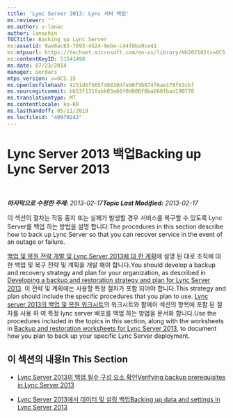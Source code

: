 ```yaml
---
title: 'Lync Server 2013: Lync 서버 백업'
ms.reviewer: ''
ms.author: v-lanac
author: lanachin
TOCTitle: Backing up Lync Server
ms:assetid: 9ae8ac63-7893-4524-9ebe-c44f8ba9ce41
ms:mtpsurl: https://technet.microsoft.com/en-us/library/Hh202182(v=OCS.15)
ms:contentKeyID: 51541498
ms.date: 07/23/2014
manager: serdars
mtps_version: v=OCS.15
ms.openlocfilehash: 4251d6f565f48810dfe90f5b874f6ae178f63cbf
ms.sourcegitcommit: bb53f131fabb03a66f0d000f8ba668fbad190778
ms.translationtype: MT
ms.contentlocale: ko-KR
ms.lasthandoff: 05/11/2019
ms.locfileid: "40979242"
---
```

<div data-xmlns="http://www.w3.org/1999/xhtml">

<div class="topic" data-xmlns="http://www.w3.org/1999/xhtml" data-msxsl="urn:schemas-microsoft-com:xslt" data-cs="http://msdn.microsoft.com/en-us/">

<div data-asp="http://msdn2.microsoft.com/asp">

# <a name="backing-up-lync-server-2013"></a><span data-ttu-id="3e193-102">Lync Server 2013 백업</span><span class="sxs-lookup"><span data-stu-id="3e193-102">Backing up Lync Server 2013</span></span>

</div>

<div id="mainSection">

<div id="mainBody">

<span> </span>

<span data-ttu-id="3e193-103">_**마지막으로 수정한 주제:** 2013-02-17_</span><span class="sxs-lookup"><span data-stu-id="3e193-103">_**Topic Last Modified:** 2013-02-17_</span></span>

<span data-ttu-id="3e193-104">이 섹션의 절차는 작동 중지 또는 실패가 발생할 경우 서비스를 복구할 수 있도록 Lync Server를 백업 하는 방법을 설명 합니다.</span><span class="sxs-lookup"><span data-stu-id="3e193-104">The procedures in this section describe how to back up Lync Server so that you can recover service in the event of an outage or failure.</span></span>

<span data-ttu-id="3e193-105">[백업 및 복원 전략 개발 및 Lync Server 2013에 대 한 계획](lync-server-2013-developing-a-backup-and-restoration-strategy-and-plan.md)에 설명 된 대로 조직에 대 한 백업 및 복구 전략 및 계획을 개발 해야 합니다.</span><span class="sxs-lookup"><span data-stu-id="3e193-105">You should develop a backup and recovery strategy and plan for your organization, as described in [Developing a backup and restoration strategy and plan for Lync Server 2013](lync-server-2013-developing-a-backup-and-restoration-strategy-and-plan.md).</span></span> <span data-ttu-id="3e193-106">이 전략 및 계획에는 사용할 특정 절차가 포함 되어야 합니다.</span><span class="sxs-lookup"><span data-stu-id="3e193-106">This strategy and plan should include the specific procedures that you plan to use.</span></span> <span data-ttu-id="3e193-107">[Lync server 2013의 백업 및 복원 워크시트](lync-server-2013-backup-and-restoration-worksheets.md)의 워크시트와 함께이 섹션의 항목에 포함 된 절차를 사용 하 여 특정 lync server 배포를 백업 하는 방법을 문서화 합니다.</span><span class="sxs-lookup"><span data-stu-id="3e193-107">Use the procedures included in the topics in this section, along with the worksheets in [Backup and restoration worksheets for Lync Server 2013](lync-server-2013-backup-and-restoration-worksheets.md), to document how you plan to back up your specific Lync Server deployment.</span></span>

<div>

## <a name="in-this-section"></a><span data-ttu-id="3e193-108">이 섹션의 내용</span><span class="sxs-lookup"><span data-stu-id="3e193-108">In This Section</span></span>

  - [<span data-ttu-id="3e193-109">Lync Server 2013의 백업 필수 구성 요소 확인</span><span class="sxs-lookup"><span data-stu-id="3e193-109">Verifying backup prerequisites in Lync Server 2013</span></span>](lync-server-2013-verifying-backup-prerequisites.md)

  - [<span data-ttu-id="3e193-110">Lync Server 2013에서 데이터 및 설정 백업</span><span class="sxs-lookup"><span data-stu-id="3e193-110">Backing up data and settings in Lync Server 2013</span></span>](lync-server-2013-backing-up-data-and-settings.md)

</div>

</div>

<span> </span>

</div>

</div>

</div>

